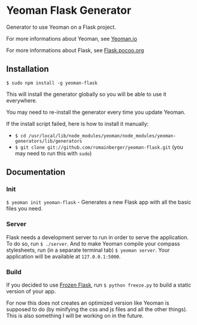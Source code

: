 # Yeoman Flask Generator

  Generator to use Yeoman on a Flask project.

  For more informations about Yeoman, see [Yeoman.io](http://yeoman.io/)

  For more informations about Flask, see [Flask.pocoo.org](http://flask.pocoo.org/)

## Installation

  `$ sudo npm install -g yeoman-flask`

  This will install the generator globally so you will be able to use it everywhere.

  You may need to re-install the generator every time you update Yeoman.

  If the install script failed, here is how to install it manually:

  * `$ cd /usr/local/lib/node_modules/yeoman/node_modules/yeoman-generators/lib/generators`
  * `$ git clone git://github.com/romainberger/yeoman-flask.git` (you may need to run this with `sudo`)

## Documentation

### Init

  `$ yeoman init yeoman-flask` - Generates a new Flask app with all the basic files you need.

### Server

  Flask needs a development server to run in order to serve the application. To do so, run `$ ./server`. And to make Yeoman compile your compass stylesheets, run (in a separate terminal tab) `$ yeoman server`. Your application will be available at `127.0.0.1:5000`.

### Build

  If you decided to use [Frozen Flask](http://packages.python.org/Frozen-Flask/), run `$ python freeze.py` to build a static version of your app.

  For now this does not creates an optimized version like Yeoman is supposed to do (by minifying the css and js files and all the other things). This is also something I will be working on in the future.
